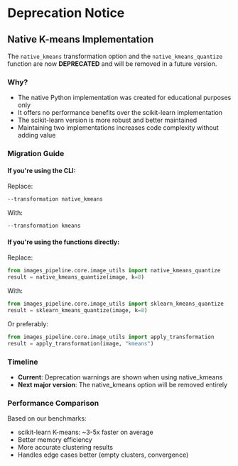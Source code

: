 # Deprecation Notice

## Native K-means Implementation

The `native_kmeans` transformation option and the `native_kmeans_quantize` function are now **DEPRECATED** and will be removed in a future version.

### Why?

- The native Python implementation was created for educational purposes only
- It offers no performance benefits over the scikit-learn implementation
- The scikit-learn version is more robust and better maintained
- Maintaining two implementations increases code complexity without adding value

### Migration Guide

#### If you're using the CLI:

Replace:
```bash
--transformation native_kmeans
```

With:
```bash
--transformation kmeans
```

#### If you're using the functions directly:

Replace:
```python
from images_pipeline.core.image_utils import native_kmeans_quantize
result = native_kmeans_quantize(image, k=8)
```

With:
```python
from images_pipeline.core.image_utils import sklearn_kmeans_quantize
result = sklearn_kmeans_quantize(image, k=8)
```

Or preferably:
```python
from images_pipeline.core.image_utils import apply_transformation
result = apply_transformation(image, "kmeans")
```

### Timeline

- **Current**: Deprecation warnings are shown when using native_kmeans
- **Next major version**: The native_kmeans option will be removed entirely

### Performance Comparison

Based on our benchmarks:
- scikit-learn K-means: ~3-5x faster on average
- Better memory efficiency
- More accurate clustering results
- Handles edge cases better (empty clusters, convergence)